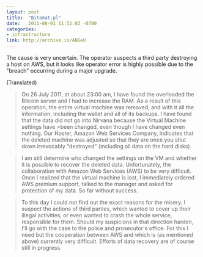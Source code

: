 ```yaml
---
layout: post
title:  "Bitomat.pl"
date:   2011-08-01 11:52:03 -0700
categories: 
- infrastructure
link: http://archive.is/ANGeU
---
```

The cause is very uncertain. The operator suspects a third party destroying a host on AWS, but it looks like operator error is highly possible due to the "breach" occurring during a major upgrade. 

(Translated)

>On 26 July 2011, at about 23:00 am, I have found the overloaded the Bitcoin server and I had to increase the RAM. As a result of this operation, the entire virtual machine was removed, and with it all the information, including the wallet and all of its backups. I have found that the data did not go into Nirvana because the Virtual Machine settings have >been changed, even though I have changed even nothing. Our Hoster, Amazon Web Services Company, indicates that the deleted machine was adjusted so that they are once you shut down irrevocably "destroyed" (including all data on the hard disks).

>I am still determine who changed the settings on the VM and whether it is possible to recover the deleted data. Unfortunately, the collaboration with Amazon Web Services (AWS) to be very difficult. Once I realized that the virtual machine is lost, I immediately ordered AWS premium support, talked to the manager and asked for protection of my data. So far without success.

>To this day I could not find out the exact reasons for the misery. I suspect the actions of third parties, which wanted to cover up their illegal activities, or even wanted to crash the whole service, responsible for them. Should my suspicions in that direction harden, I'll go with the case to the police and prosecutor's office. For this I need but the cooperation between AWS and which is (as mentioned above) currently very difficult. Efforts of data recovery are of course still in progress.
